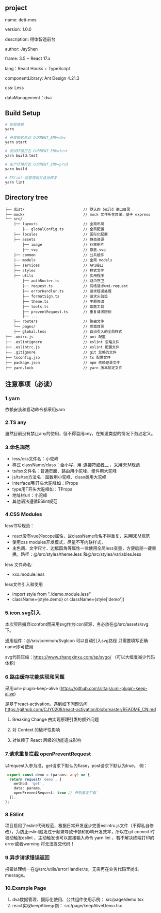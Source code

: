 <!--
 * @Descripttion: README
 * @Author: JayShen
 * @Date: 2022-06-20 08:47:00
 * @LastEditors: JayShen
 * @LastEditTime: 2022-06-30 13:43:38
-->

## project
name: deti-mes

version: 1.0.0

description: 得体智造前台

author: JayShen

frame: 3.5 + React 17.x

lang：React Hooks + TypeScript

componentLibrary: Ant Design 4.21.3

css: Less

dataManagement：dva 

## Build Setup

``` bash
# 安装依赖
yarn

# 开发模式启动 CURRENT_ENV=dev
yarn start

# 测试环境打包 CURRENT_ENV=test
yarn build:test

# 生产环境打包 CURRENT_ENV=prod
yarn build

# ESlint 检查错误并适当修复
yarn lint

```


## Directory tree

```
├── dist/                           // 默认的 build 输出目录
├── mock/                           // mock 文件所在目录，基于 express
└── src/							
    ├── layouts                     // 全局布局
        ├── globalConfig.ts         // 全局配置
    ├── locales                     // 国际化配置
    ├── assets                      // 静态资源
        ├── image                   // 存放图片
        ├── svg                     // 存放.svg
    ├── common                      // 公共组件
    ├── models                      // 全局 models
    ├── services                    // API接口
    ├── styles                      // 样式文件
    ├── utils                       // 实用程序
        ├── authRouter.ts           // 路由守卫
        ├── request.ts              // 网络请求umi-request
        ├── errorHandler.ts         // 请求错误处理
        ├── formatSign.ts           // 请求头验签
        ├── theme.ts                // 主题修改
        ├── tools.ts                // 函数工具
        ├── preventRequest.ts       // 重复请求限制
        ├── ...
    ├── routers                     // 路由文件
    └── pages/                      // 页面目录
    ├── global.less                 // 自动引入的全局样式
├── .umirc.js                       // umi 配置
├── .eslintignore                   // eslint 忽略文件
├── .eslintrc.js                    // eslint 配置文件
├── .gitignore                      // git 忽略的文件
├── tsconfig.jso                    // ts 配置文件
├── package.json                    // npm 依赖记录文件
├── yarn.lock                       // yarn 版本锁定文件

```


## 注意事项（必读）
### 1.yarn
依赖安装和启动命令都采用yarn
### 2.TS any
虽然目前没有禁止any的使用，但不得滥用any，在知道类型的情况下务必定义。

### 3.命名规范
- less/css文件名：小驼峰
- 样式 className/class：全小写，用-连接符或者__ ，采用BEM规范
- ts/tsx文件名：普通页面、路由用小驼峰、组件用大驼峰
- js/ts/tsx方法名：函数用小驼峰、class类用大驼峰
- interface用I开头大驼峰如：IProps
- type用T开头大驼峰如：TProps
- 地址栏url：小驼峰
- 其他语法遵循ESlint规范
### 4.CSS Modules
less书写规范：
- react没有vue的scope属性，故className命名不得重复，采用BEM规范
- 使用css modules开发模式，尽量不写内联样式，
- 主色调、文字尺寸、边框圆角等属性一律使用全局less变量，方便后期一键替换。路径：@/src/styles/theme.less 和@/src/styles/variables.less

less 文件命名: 
  - xxx.module.less

less文件引入和使用
  - import style from "./demo.module.less"
  - className={style.demo} or className={style['demo']}

### 5.icon.svg引入
本次项目摒弃iconfont而采用svg作为icon资源，务必放在@/src/assets/svg 下。

通用组件：@/src/common/SvgIcon 可以自动引入svg路径 只需要填写正确name即可使用

svg代码压缩：https://www.zhangxinxu.com/sp/svgo/ （可以大幅度减少代码体积）

### 6.路由缓存功能实现和问题

采用umi-plugin-keep-alive (https://github.com/alitajs/umi-plugin-keep-alive)

是基于react-activation。遇到如下问题访问 https://github.com/CJY0208/react-activation/blob/master/README_CN.md

1. Breaking Change 由实现原理引发的额外问题

2. 对 Context 的破坏性影响

3. 对依赖于 React 层级的功能造成影响


### 7.请求重复拦截 openPreventRequest
以request入参为准，get请求下默认为flase，post请求下默认为true。
例：
```ts
 export const demo = (params: any) => {
  return request(`demo`, {
    method: 'get',
    data: params,
    openPreventRequest: true // 开启重复拦截
  });
};   
```

### 8.ESlint
项目启用了eslint代码规范，根据日常开发逐步完善eslintrc.js文件（不得私自修改），为防止eslint触发过于频繁导致卡顿和影响开发效率，所以在git commit 时被动触发eslint ，主动触发也可以直接输入命令 yarn lint ，若不解决终端打印的error或者warning 将无法提交代码！

### 9.异步请求错误返回
报错处理统一在@/src/utils/errorHandler.ts，无需再在业务代码里抛出message。
### 10.Example Page
1. dva数据管理、国际化使用、公共组件使用示例： src/page/demo.tsx 
2. react实现keepAlive示例： src/page/keepAliveDemo.tsx